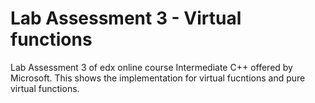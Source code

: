 # Lab Assessment 3 - Virtual functions
Lab Assessment 3 of edx online course Intermediate C++ offered by Microsoft. This shows the implementation for virtual fucntions and pure virtual functions.
